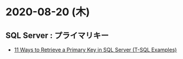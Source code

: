 # 2020-08-20 (木)

## SQL Server : プライマリキー

- [11 Ways to Retrieve a Primary Key in SQL Server (T-SQL Examples)](https://database.guide/11-ways-to-retrieve-a-primary-key-in-sql-server-t-sql-examples/)